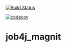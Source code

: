 [![Build Status](https://travis-ci.org/BischevRamil/job4j_magnit.svg?branch=master)](https://travis-ci.org/BischevRamil/job4j_magnit)


[![codecov](https://codecov.io/gh/BischevRamil/job4j_magnit/branch/master/graph/badge.svg)](https://codecov.io/gh/BischevRamil/job4j_magnit)


# job4j_magnit